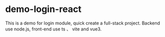 # demo-login-react
This is a demo for login module, quick create a full-stack project. Backend use node.js, front-end use  ts 、 vite and vue3.
